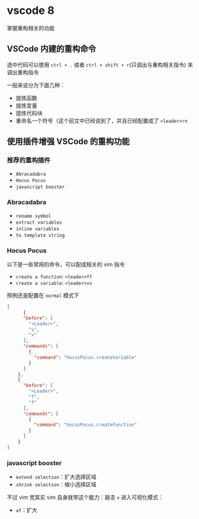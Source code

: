 # vscode 8

掌握重构相关的功能

## VSCode 内建的重构命令

选中代码可以使用 `ctrl + .` 或者 `ctrl + shift + r`(只调出与重构相关指令) 来调出重构指令

一般来说分为下面几种：

- 提炼函数
- 提炼变量
- 提炼代码块
- 重命名一个符号（这个前文中已经说到了，并且已经配置成了 `<leader>rn`

## 使用插件增强 VSCode 的重构功能

### 推荐的重构插件

- `Abracadabra`
- `Hocus Pocus`
- `javascript booster`

### Abracadabra

- `rename symbol`
- `extract variables`
- `inline variables`
- `to template string`

### Hocus Pocus

以下是一些常用的命令，可以配成相关的 vim 指令

- `create a function`: `<leader>ff`
- `create a variable`: `<leader>vv`

照例还是配置在 `normal` 模式下

```json
[
      {
      "before": [
        "<Leader>",
        "v",
        "v"
      ],
      "commands": [
        {
          "command": "hocusPocus.createVariable"
        }
      ]
    },
    {
      "before": [
        "<Leader>",
        "f",
        "f"
      ],
      "commands": [
        {
          "command": "hocusPocus.createFunction"
        }
      ]
    }
]
```


### javascript booster

- `extend selection`：扩大选择区域
- `shrink selection`：缩小选择区域

不过 vim 党其实 vim 自身就带这个能力：敲击 `v` 进入可视化模式：

- `af`：扩大
